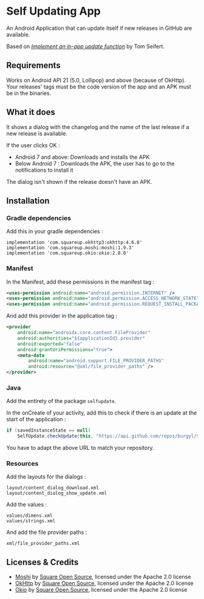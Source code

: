 # Self Updating App
An Android Application that can update itself if new releases in GitHub are available.

Based on [*Implement an in-app update function*](https://medium.com/grandcentrix/implement-an-in-app-updater-1f50fbc38416) by Tom Seifert.

## Requirements
Works on Android API 21 (5.0, Lollipop) and above (because of OkHttp).
Your releases' tags must be the code version of the app and an APK must be in the binaries.

## What it does
It shows a dialog with the changelog and the name of the last release if a new release is available.

If the user clicks OK :
- Android 7 and above: Downloads and installs the APK
- Below Android 7 : Downloads the APK, the user has to go to the notifications to install it

The dialog isn't shown if the release doesn't have an APK.

## Installation

### Gradle dependencies

Add this in your gradle dependencies :
```
implementation 'com.squareup.okhttp3:okhttp:4.6.0'
implementation 'com.squareup.moshi:moshi:1.9.3'
implementation 'com.squareup.okio:okio:2.8.0'
```

### Manifest

In the Manifest, add these permissions in the manifest tag :
```xml
<uses-permission android:name="android.permission.INTERNET" />
<uses-permission android:name="android.permission.ACCESS_NETWORK_STATE" />
<uses-permission android:name="android.permission.REQUEST_INSTALL_PACKAGES" />
```
And add this provider in the application tag :
```xml
<provider
    android:name="androidx.core.content.FileProvider"
    android:authorities="${applicationId}.provider"
    android:exported="false"
    android:grantUriPermissions="true">
    <meta-data
        android:name="android.support.FILE_PROVIDER_PATHS"
        android:resource="@xml/file_provider_paths" />
</provider>
```

### Java

Add the entirety of the package `selfupdate`.

In the onCreate of your activity, add this to check if there is an update at the start of the application :
```java
if (savedInstanceState == null)
    SelfUpdate.checkUpdate(this, "https://api.github.com/repos/burgyl/SelfUpdatingApp/releases/latest");
```

You have to adapt the above URL to match your repository.

### Resources

Add the layouts for the dialogs :
```
layout/content_dialog_download.xml
layout/content_dialog_show_update.xml
```

Add the values :
```
values/dimens.xml
values/strings.xml
```

And add the file provider paths :
```
xml/file_provider_paths.xml
```

## Licenses & Credits

- [Moshi](https://github.com/square/moshi) by [Square Open Source](https://square.github.io/), licensed under the Apache 2.0 license
- [OkHttp](https://github.com/square/okhttp) by [Square Open Source](https://square.github.io/), licensed under the Apache 2.0 license
- [Okio](https://github.com/square/okio) by [Square Open Source](https://square.github.io/), licensed under the Apache 2.0 license
